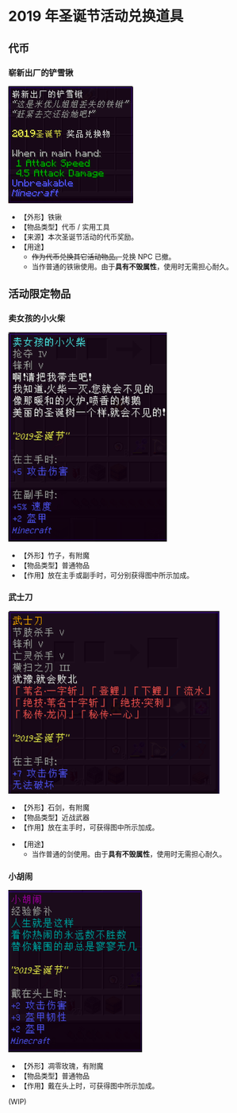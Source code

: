# 2019 年圣诞节活动兑换道具

## 代币

### 崭新出厂的铲雪锹

![崭新出厂的铲雪锹](../../../assets/images/items/activity-exclusive/2019-xmas/崭新出厂的铲雪锹.png)

* 【外形】铁锹
* 【物品类型】代币 / 实用工具
* 【来源】本次圣诞节活动的代币奖励。
* 【用途】
  * ~~作为代币兑换其它活动物品。~~兑换 NPC 已撤。
  * 当作普通的铁锹使用。由于**具有不毁属性**，使用时无需担心耐久。

## 活动限定物品

### 卖女孩的小火柴
![item](../../../assets/images/items/activity-exclusive/2019-xmas/卖女孩的小火柴.png)
- 【外形】竹子，有附魔
- 【物品类型】普通物品
- 【作用】放在主手或副手时，可分别获得图中所示加成。

### 武士刀
![item](../../../assets/images/items/activity-exclusive/2019-xmas/武士刀.png)
- 【外形】石剑，有附魔
- 【物品类型】近战武器
- 【作用】放在主手时，可获得图中所示加成。
* 【用途】
  * 当作普通的剑使用。由于**具有不毁属性**，使用时无需担心耐久。

### 小胡闹
![item](../../../assets/images/items/activity-exclusive/2019-xmas/小胡闹.png)
- 【外形】凋零玫瑰，有附魔
- 【物品类型】普通物品
- 【作用】戴在头上时，可获得图中所示加成。

(WIP)
